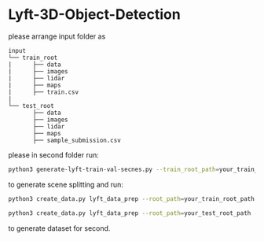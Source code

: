 # Lyft-3D-Object-Detection
please arrange input folder as 
```plain
input
└── train_root
|      ├── data
|      ├── images
|      ├── lidar
|      ├── maps
|      ├── train.csv
|
└── test_root
       ├── data
       ├── images
       ├── lidar
       ├── maps
       ├── sample_submission.csv
```
please in second folder run:
```bash
python3 generate-lyft-train-val-secnes.py --train_root_path=your_train_root_path --test_root_path=your_test_root_path
```
to generate scene splitting and run:
```bash
python3 create_data.py lyft_data_prep --root_path=your_train_root_path --version="lyft-trainval" --dataset_name="MyLyftDataset" --max_sweeps=10
```
```bash
python3 create_data.py lyft_data_prep --root_path=your_test_root_path --version="lyft-test" --dataset_name="MyLyftDataset" --max_sweeps=10
```
to generate dataset for second.

